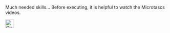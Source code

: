 Much needed skills...
Before executing, it is helpful to watch the Microtascs videos.

<img alt="GitHub commit activity" src="https://img.shields.io/github/commit-activity/y/tamga05/Microtasks_1-6_React?style=flat-square" height="27">
